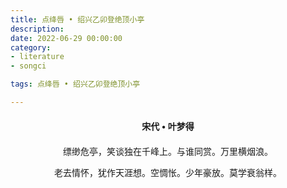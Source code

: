 ```yaml
---
title: 点绛唇 • 绍兴乙卯登绝顶小亭
description:
date: 2022-06-29 00:00:00
category:
- literature
- songci

tags: 点绛唇 • 绍兴乙卯登绝顶小亭

---
```


<div id="poem-author">
    宋代 • 叶梦得
</div>
<div id="poem-body">
<p class="poem-paragraph">缥缈危亭，笑谈独在千峰上。与谁同赏。万里横烟浪。</p>
<p class="poem-paragraph">老去情怀，犹作天涯想。空惆怅。少年豪放。莫学衰翁样。</p>

</div>

<style>

#poem-author {
    width: 100%;
    text-align: center;
    margin: 20px 0;
    font-weight: bold;
}
#poem-body {
    width: 100%;
    text-align: center;
}
.poem-paragraph {
    font-family: "仿宋"
}

</style>